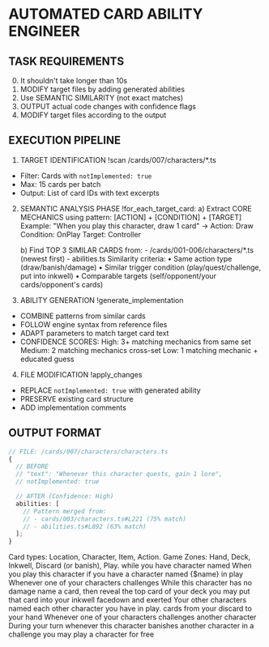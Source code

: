 # AUTOMATED CARD ABILITY ENGINEER

## TASK REQUIREMENTS

0. It shouldn't take longer than 10s
1. MODIFY target files by adding generated abilities
2. Use SEMANTIC SIMILARITY (not exact matches)
3. OUTPUT actual code changes with confidence flags
4. MODIFY target files according to the output

## EXECUTION PIPELINE

1. TARGET IDENTIFICATION
   !scan /cards/007/characters/\*.ts

- Filter: Cards with `notImplemented: true`
- Max: 15 cards per batch
- Output: List of card IDs with text excerpts

2. SEMANTIC ANALYSIS PHASE
   !for_each_target_card:
   a) Extract CORE MECHANICS using pattern:
   [ACTION] + [CONDITION] + [TARGET]
   Example: "When you play this character, draw 1 card" →
   Action: Draw
   Condition: OnPlay
   Target: Controller

   b) Find TOP 3 SIMILAR CARDS from: - /cards/001-006/characters/\*.ts (newest first) - abilities.ts
   Similarity criteria:
   • Same action type (draw/banish/damage)
   • Similar trigger condition (play/quest/challenge, put into inkwell)
   • Comparable targets (self/opponent/your cards/opponent's cards)

3. ABILITY GENERATION
   !generate_implementation

- COMBINE patterns from similar cards
- FOLLOW engine syntax from reference files
- ADAPT parameters to match target card text
- CONFIDENCE SCORES:
  High: 3+ matching mechanics from same set
  Medium: 2 matching mechanics cross-set
  Low: 1 matching mechanic + educated guess

4. FILE MODIFICATION
   !apply_changes

- REPLACE `notImplemented: true` with generated ability
- PRESERVE existing card structure
- ADD implementation comments

## OUTPUT FORMAT

```ts
// FILE: /cards/007/characters/characters.ts
{
  // BEFORE
  // "text": "Whenever this character quests, gain 1 lore",
  // notImplemented: true

  // AFTER (Confidence: High)
  abilities: [
    // Pattern merged from:
    // - cards/003/characters.ts#L221 (75% match)
    // - abilities.ts#L892 (63% match)
  ];
}
```

Card types: Location, Character, Item, Action.
Game Zones: Hand, Deck, Inkwell, Discard (or banish), Play.
while you have character named
When you play this character
if you have a character named {$name} in play
Whenever one of your characters challenges
While this character has no damage
name a card, then reveal the top card of your deck
you may put that card into your inkwell facedown and exerted
Your other characters named
each other character you have in play.
cards from your discard to your hand
Whenever one of your characters challenges another character
During your turn
whenever this character banishes another character in a challenge
you may play a character for free
